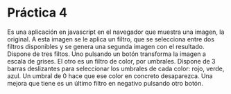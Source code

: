  # Práctica 4
Es una aplicación en javascript en el navegador que muestra una imagen, la original. A esta imagen se le aplica un filtro, que se selecciona entre dos filtros disponibles y se genera una segunda imagen con el resultado. 
Dispone de tres filtos. Uno pulsando un botón transforma la imagen a escala de grises. El otro es un filtro de color, por umbrales. Dispone de 3 barras deslizantes para seleccionar los umbrales de cada color: rojo, verde, azul. Un umbral de 0 hace que ese color en concreto desaparezca. Una mejora que tiene es un último filtro en negativo pulsando otro botón.